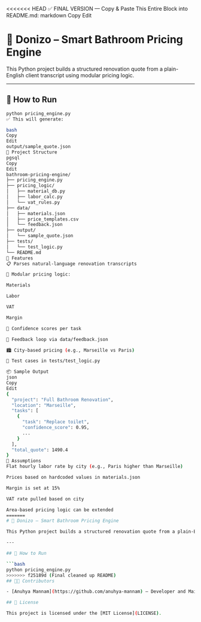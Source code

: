 <<<<<<< HEAD
✅ FINAL VERSION — Copy & Paste This Entire Block into README.md:
markdown
Copy
Edit
# 🚿 Donizo – Smart Bathroom Pricing Engine

This Python project builds a structured renovation quote from a plain-English client transcript using modular pricing logic.

---

## 🔧 How to Run

```bash
python pricing_engine.py
✅ This will generate:

bash
Copy
Edit
output/sample_quote.json
📂 Project Structure
pgsql
Copy
Edit
bathroom-pricing-engine/
├── pricing_engine.py
├── pricing_logic/
│   ├── material_db.py
│   ├── labor_calc.py
│   └── vat_rules.py
├── data/
│   ├── materials.json
│   ├── price_templates.csv
│   └── feedback.json
├── output/
│   └── sample_quote.json
├── tests/
│   └── test_logic.py
└── README.md
🧠 Features
📋 Parses natural-language renovation transcripts

🧱 Modular pricing logic:

Materials

Labor

VAT

Margin

🧠 Confidence scores per task

🔁 Feedback loop via data/feedback.json

🏙️ City-based pricing (e.g., Marseille vs Paris)

🧪 Test cases in tests/test_logic.py

📦 Sample Output
json
Copy
Edit
{
  "project": "Full Bathroom Renovation",
  "location": "Marseille",
  "tasks": [
    {
      "task": "Replace toilet",
      "confidence_score": 0.95,
      ...
    }
  ],
  "total_quote": 1490.4
}
🧠 Assumptions
Flat hourly labor rate by city (e.g., Paris higher than Marseille)

Prices based on hardcoded values in materials.json

Margin is set at 15%

VAT rate pulled based on city

Area-based pricing logic can be extended
=======
# 🚿 Donizo – Smart Bathroom Pricing Engine

This Python project builds a structured renovation quote from a plain-English client transcript using modular pricing logic.

---

## 🔧 How to Run

```bash
python pricing_engine.py
>>>>>>> f25189d (Final cleaned up README)
## 👩‍💻 Contributors

- [Anuhya Mannam](https://github.com/anuhya-mannam) – Developer and Maintainer

## 📄 License

This project is licensed under the [MIT License](LICENSE).


